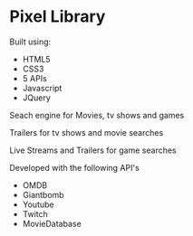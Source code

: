 Pixel Library
========================================

Built using:
- HTML5
- CSS3
- 5 APIs
- Javascript
- JQuery

Seach engine for Movies, tv shows and games

Trailers for tv shows and movie searches 

Live Streams and Trailers for game searches 

Developed with the following API's

- OMDB
- Giantbomb
- Youtube 
- Twitch 
- MovieDatabase
